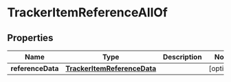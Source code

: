 

# TrackerItemReferenceAllOf


## Properties

| Name | Type | Description | Notes |
|------------ | ------------- | ------------- | -------------|
|**referenceData** | [**TrackerItemReferenceData**](TrackerItemReferenceData.md) |  |  [optional] |



